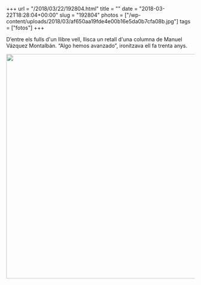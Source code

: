 +++
url = "/2018/03/22/192804.html"
title = ""
date = "2018-03-22T18:28:04+00:00"
slug = "192804"
photos = ["/wp-content/uploads/2018/03/af650aa19fde4e00b16e5da0b7cfa08b.jpg"]
tags = ["fotos"]
+++

D’entre els fulls d'un llibre vell, llisca un retall d'una columna de Manuel Vázquez Montalbán. “Algo hemos avanzado”, ironitzava ell fa trenta anys.

<img src="/wp-content/uploads/2018/03/af650aa19fde4e00b16e5da0b7cfa08b.jpg" height="600" width="600">
